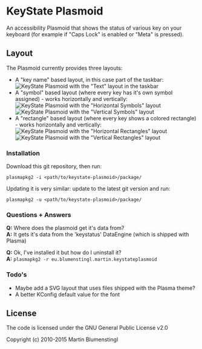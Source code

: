 # KeyState Plasmoid

An accessibility Plasmoid that shows the status of various key on your keyboard (for example if "Caps Lock" is enabled or "Meta" is pressed).

## Layout

The Plasmoid currently provides three layouts:
  - A "key name" based layout, in this case part of the taskbar:<br>![KeyState Plasmoid with the "Text" layout in the taskbar](http://abload.de/img/text-layout-in-taskbajwy5h.png)
  - A "symbol" based layout (where every key has it's own symbol assigned) - works horizontally and vertically:<br>![KeyState Plasmoid with the "Horizontal Symbols" layout](http://abload.de/img/symbol-layout-24vy8d.png) ![KeyState Plasmoid with the "Vertical Symbols" layout](http://abload.de/img/symbol-layout-1pil1s.png)
  - A "rectangle" based layout (where every key shows a colored rectangle) - works horizontally and vertically:<br>![KeyState Plasmoid with the "Horizontal Rectangles" layout](http://abload.de/img/rectangle-layout-2bvx1v.png) ![KeyState Plasmoid with the "Vertical Rectangles" layout](http://abload.de/img/rectangle-layout-1jrapr.png)

### Installation

Download this git repository, then run:
```
plasmapkg2 -i <path/to/keystate-plasmoid>/package/
```

Updating it is very similar: update to the latest git version and run:
```
plasmapkg2 -u <path/to/keystate-plasmoid>/package/
```

### Questions + Answers

**Q:** Where does the plasmoid get it's data from?<br>
**A:** It gets it's data from the 'keystatus' DataEngine (which is shipped with Plasma)

**Q:** Ok, I've installed it but how do I uninstall it?<br>
**A:** ```plasmapkg2 -r eu.blumenstingl.martin.keystateplasmoid```

### Todo's

 - Maybe add a SVG layout that uses files shipped with the Plasma theme?
 - A better KConfig default value for the font

License
----

The code is licensed under the GNU General Public License v2.0

Copyright (c) 2010-2015 Martin Blumenstingl
